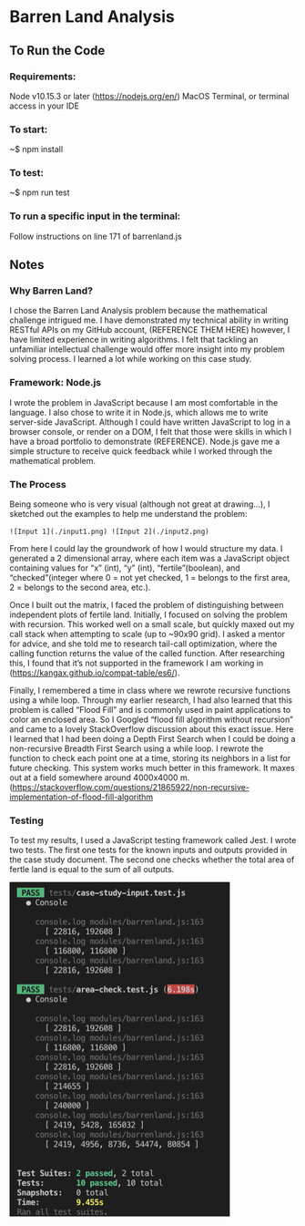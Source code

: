 # Barren Land Analysis

## To Run the Code

### Requirements: 

Node v10.15.3 or later (https://nodejs.org/en/)
MacOS Terminal, or terminal access in your IDE

### To start:

~$ npm install

### To test:

~$ npm run test

### To run a specific input in the terminal:

Follow instructions on line 171 of barrenland.js

## Notes

### Why Barren Land?

I chose the Barren Land Analysis problem because the mathematical challenge intrigued me. I have demonstrated my technical ability in writing RESTful APIs on my GitHub account, (REFERENCE THEM HERE) however, I have limited experience in writing algorithms. I felt that tackling an unfamiliar intellectual challenge would offer more insight into my problem solving process. I learned a lot while working on this case study. 

### Framework: Node.js

I wrote the problem in JavaScript because I am most comfortable in the language. I also chose to write it in Node.js, which allows me to write server-side JavaScript. Although I could have written JavaScript to log in a browser console, or render on a DOM, I felt that those were skills in which I have a broad portfolio to demonstrate (REFERENCE). Node.js gave me a simple structure to receive quick feedback while I worked through the mathematical problem. 

### The Process
Being someone who is very visual (although not great at drawing…), I sketched out the examples to help me understand the problem: 

    ![Input 1](./input1.png) ![Input 2](./input2.png)

From here I could lay the groundwork of how I would structure my data. I generated a 2 dimensional array, where each item was a JavaScript object containing values for “x” (int), “y” (int), “fertile”(boolean), and “checked”(integer where 0  = not yet checked, 1 = belongs to the first area, 2 = belongs to the second area, etc.). 

Once I built out the matrix, I faced the problem of distinguishing between independent plots of fertile land. Initially, I focused on solving the problem with recursion. This worked well on a small scale, but quickly maxed out my call stack when attempting to scale (up to ~90x90 grid). I asked a mentor for advice, and she told me to research tail-call optimization, where the calling function returns the value of the called function. After researching this, I found that it’s not supported in the framework I am working in (https://kangax.github.io/compat-table/es6/).

Finally, I remembered a time in class where we rewrote recursive functions using a while loop. Through my earlier research, I had also learned that this problem is called “Flood Fill” and is commonly used in paint applications to color an enclosed area. So I Googled “flood fill algorithm without recursion” and came to a lovely StackOverflow discussion about this exact issue. Here I learned that I had been doing a Depth First Search when I could be doing a non-recursive Breadth First Search using a while loop. I rewrote the function to check each point one at a time, storing its neighbors in a list for future checking. This system works much better in this framework. It maxes out at a field somewhere around 4000x4000 m.
(https://stackoverflow.com/questions/21865922/non-recursive-implementation-of-flood-fill-algorithm

### Testing

To test my results, I used a JavaScript testing framework called Jest. I wrote two tests. The first one tests for the known inputs and outputs provided in the case study document. The second one checks whether the total area of fertle land is equal to the sum of all outputs. 

![Test](./test.png)
